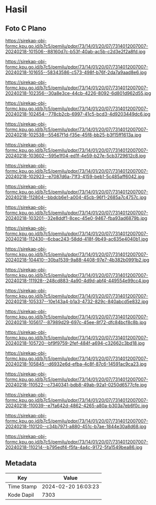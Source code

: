 # Hasil

## Foto C Plano

https://sirekap-obj-formc.kpu.go.id/b7c5/pemilu/pdpr/73/14/01/20/07/7314012007007-20240218-101506--88160d7c-b53f-40ab-ac5b-c2d3e2f2a8fd.jpg

https://sirekap-obj-formc.kpu.go.id/b7c5/pemilu/pdpr/73/14/01/20/07/7314012007007-20240218-101655--58343586-c573-498f-b76f-2da7a9aad8e6.jpg

https://sirekap-obj-formc.kpu.go.id/b7c5/pemilu/pdpr/73/14/01/20/07/7314012007007-20240218-102356--30a8e3ce-44cb-4226-8092-6d801d962d55.jpg

https://sirekap-obj-formc.kpu.go.id/b7c5/pemilu/pdpr/73/14/01/20/07/7314012007007-20240218-102454--778cb2cb-6997-41c5-bcd3-4d9203449dc6.jpg

https://sirekap-obj-formc.kpu.go.id/b7c5/pemilu/pdpr/73/14/01/20/07/7314012007007-20240218-102538--55467f1d-f35e-45f8-bb25-b3f15ff1613a.jpg

https://sirekap-obj-formc.kpu.go.id/b7c5/pemilu/pdpr/73/14/01/20/07/7314012007007-20240218-103602--595e1f04-ed1f-4e59-b27e-5cb3729612c8.jpg

https://sirekap-obj-formc.kpu.go.id/b7c5/pemilu/pdpr/73/14/01/20/07/7314012007007-20240218-102923--e7087d6a-71f3-4159-beb1-5c485aff6042.jpg

https://sirekap-obj-formc.kpu.go.id/b7c5/pemilu/pdpr/73/14/01/20/07/7314012007007-20240218-112804--bbdcb6e1-a004-45cb-96f1-2685a7c4757c.jpg

https://sirekap-obj-formc.kpu.go.id/b7c5/pemilu/pdpr/73/14/01/20/07/7314012007007-20240218-103201--32e8ddf1-8cec-45e0-9467-fba93ad6879b.jpg

https://sirekap-obj-formc.kpu.go.id/b7c5/pemilu/pdpr/73/14/01/20/07/7314012007007-20240218-112430--6cbac243-58dd-418f-9b49-ac635e4040b1.jpg

https://sirekap-obj-formc.kpu.go.id/b7c5/pemilu/pdpr/73/14/01/20/07/7314012007007-20240218-104410--30ba1539-9a88-4408-97e7-4b382b0991b2.jpg

https://sirekap-obj-formc.kpu.go.id/b7c5/pemilu/pdpr/73/14/01/20/07/7314012007007-20240218-111928--248cd883-4a90-4d9d-abf4-449554e99cc4.jpg

https://sirekap-obj-formc.kpu.go.id/b7c5/pemilu/pdpr/73/14/01/20/07/7314012007007-20240218-105337--10e143a4-b1a3-4732-829c-840abcd5e832.jpg

https://sirekap-obj-formc.kpu.go.id/b7c5/pemilu/pdpr/73/14/01/20/07/7314012007007-20240218-105617--87989d29-697c-45ee-8f72-dfc84bcf8c8b.jpg

https://sirekap-obj-formc.kpu.go.id/b7c5/pemilu/pdpr/73/14/01/20/07/7314012007007-20240218-105720--bf9f9759-2fef-484f-a694-c32662c3bd18.jpg

https://sirekap-obj-formc.kpu.go.id/b7c5/pemilu/pdpr/73/14/01/20/07/7314012007007-20240218-105845--d6932e6d-efba-4c8f-87c6-14591ac9ca23.jpg

https://sirekap-obj-formc.kpu.go.id/b7c5/pemilu/pdpr/73/14/01/20/07/7314012007007-20240218-110522--c7340341-bdb8-49ab-92a1-0250d6577cfe.jpg

https://sirekap-obj-formc.kpu.go.id/b7c5/pemilu/pdpr/73/14/01/20/07/7314012007007-20240218-110039--e7fa642d-4862-4265-a80a-b303a7eb6f0c.jpg

https://sirekap-obj-formc.kpu.go.id/b7c5/pemilu/pdpr/73/14/01/20/07/7314012007007-20240218-110120--c34b7971-a880-451c-b7ae-1844e30a8d68.jpg

https://sirekap-obj-formc.kpu.go.id/b7c5/pemilu/pdpr/73/14/01/20/07/7314012007007-20240218-110214--b795edf4-f5fa-4a4c-9172-5fa1549bea86.jpg


## Metadata

| Key        | Value               |
| ---------- | ------------------- |
| Time Stamp | 2024-02-20 16:03:23 |
| Kode Dapil | 7303                |



